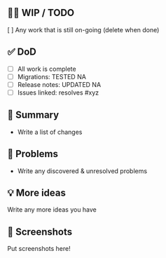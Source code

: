 ## 👷‍♀️ WIP / TODO

[ ] Any work that is still on-going (delete when done)

## ✅ DoD

- [ ] All work is complete
- [ ] Migrations: TESTED NA
- [ ] Release notes: UPDATED NA
- [ ] Issues linked: resolves #xyz

## 📝 Summary

- Write a list of changes

## 🛑 Problems

- Write any discovered & unresolved problems

## 💡 More ideas

Write any more ideas you have

## 📸 Screenshots

Put screenshots here!
